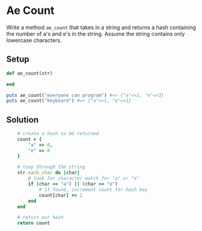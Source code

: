 # Ae Count

Write a method `ae_count` that takes in a string and returns a hash containing the number of a's and e's in the string. Assume the string contains only lowercase characters.

## Setup

```ruby
def ae_count(str)

end

puts ae_count("everyone can program") #=> {"a"=>2, "e"=>3}
puts ae_count("keyboard") #=> {"a"=>1, "e"=>1}
```

## Solution

```ruby
    # create a hash to be returned
    count = {
        "a" => 0,
        "e" => 0
    }

    # loop through the string
    str.each_char do |char|
        # look for character match for "a" or "e"
        if (char == "a") || (char == "e")
            # if found, increment count for hash key
            count[char] += 1
        end
    end

    # return our hash
    return count

```